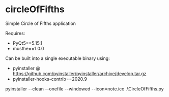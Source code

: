 # circleOfFifths
Simple Circle of Fifths application

Requires:
- PyQt5==5.15.1
- musthe==1.0.0

Can be built into a single executable binary using:
- pyinstaller @ https://github.com/pyinstaller/pyinstaller/archive/develop.tar.gz
- pyinstaller-hooks-contrib==2020.9

 pyinstaller --clean --onefile --windowed --icon=note.ico .\CircleOfFifths.py
